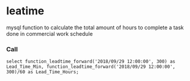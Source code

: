 # leatime
mysql function to calculate the total amount of hours to complete a task done in commercial work schedule

### Call
```
select function_leadtime_forward('2018/09/29 12:00:00', 300) as Lead_Time_Min, function_leadtime_forward('2018/09/29 12:00:00', 300)/60 as Lead_Time_Hours;
```
